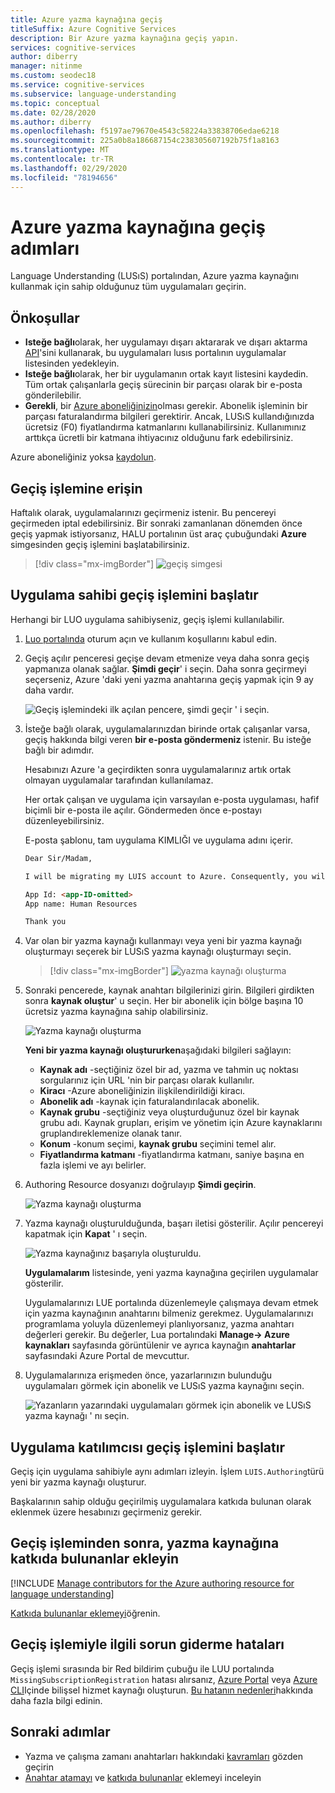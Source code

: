 ```yaml
---
title: Azure yazma kaynağına geçiş
titleSuffix: Azure Cognitive Services
description: Bir Azure yazma kaynağına geçiş yapın.
services: cognitive-services
author: diberry
manager: nitinme
ms.custom: seodec18
ms.service: cognitive-services
ms.subservice: language-understanding
ms.topic: conceptual
ms.date: 02/28/2020
ms.author: diberry
ms.openlocfilehash: f5197ae79670e4543c58224a33838706edae6218
ms.sourcegitcommit: 225a0b8a186687154c238305607192b75f1a8163
ms.translationtype: MT
ms.contentlocale: tr-TR
ms.lasthandoff: 02/29/2020
ms.locfileid: "78194656"
---
```

# <a name="steps-to-migrate-to-the-azure-authoring-resource"></a>Azure yazma kaynağına geçiş adımları

Language Understanding (LUSıS) portalından, Azure yazma kaynağını kullanmak için sahip olduğunuz tüm uygulamaları geçirin.

## <a name="prerequisites"></a>Önkoşullar

* **Isteğe bağlı**olarak, her uygulamayı dışarı aktararak ve dışarı aktarma [API](https://westus.dev.cognitive.microsoft.com/docs/services/5890b47c39e2bb17b84a55ff/operations/5890b47c39e2bb052c5b9c40)'sini kullanarak, bu uygulamaları lusıs portalının uygulamalar listesinden yedekleyin.
* **Isteğe bağlı**olarak, her bir uygulamanın ortak kayıt listesini kaydedin. Tüm ortak çalışanlarla geçiş sürecinin bir parçası olarak bir e-posta gönderilebilir.
* **Gerekli**, bir [Azure aboneliğinizin](https://azure.microsoft.com/free/)olması gerekir. Abonelik işleminin bir parçası faturalandırma bilgileri gerektirir. Ancak, LUSıS kullandığınızda ücretsiz (F0) fiyatlandırma katmanlarını kullanabilirsiniz. Kullanımınız arttıkça ücretli bir katmana ihtiyacınız olduğunu fark edebilirsiniz.

Azure aboneliğiniz yoksa [kaydolun](https://azure.microsoft.com/free/).

## <a name="access-the-migration-process"></a>Geçiş işlemine erişin

Haftalık olarak, uygulamalarınızı geçirmeniz istenir. Bu pencereyi geçirmeden iptal edebilirsiniz. Bir sonraki zamanlanan dönemden önce geçiş yapmak istiyorsanız, HALU portalının üst araç çubuğundaki **Azure** simgesinden geçiş işlemini başlatabilirsiniz.

> [!div class="mx-imgBorder"]
> ![geçiş simgesi](./media/migrate-authoring-key/migration-button.png)

## <a name="app-owner-begins-the-migration-process"></a>Uygulama sahibi geçiş işlemini başlatır

Herhangi bir LUO uygulama sahibiyseniz, geçiş işlemi kullanılabilir.

1. [Luo portalında](https://www.luis.ai) oturum açın ve kullanım koşullarını kabul edin.
1. Geçiş açılır penceresi geçişe devam etmenize veya daha sonra geçiş yapmanıza olanak sağlar. **Şimdi geçir**' i seçin. Daha sonra geçirmeyi seçerseniz, Azure 'daki yeni yazma anahtarına geçiş yapmak için 9 ay daha vardır.

    ![Geçiş işlemindeki ilk açılan pencere, şimdi geçir ' i seçin.](./media/migrate-authoring-key/migrate-now.png)

1. İsteğe bağlı olarak, uygulamalarınızdan birinde ortak çalışanlar varsa, geçiş hakkında bilgi veren **bir e-posta göndermeniz** istenir. Bu isteğe bağlı bir adımdır.

    Hesabınızı Azure 'a geçirdikten sonra uygulamalarınız artık ortak olmayan uygulamalar tarafından kullanılamaz.

    Her ortak çalışan ve uygulama için varsayılan e-posta uygulaması, hafif biçimli bir e-posta ile açılır. Göndermeden önce e-postayı düzenleyebilirsiniz.

    E-posta şablonu, tam uygulama KIMLIĞI ve uygulama adını içerir.

    ```html
    Dear Sir/Madam,

    I will be migrating my LUIS account to Azure. Consequently, you will no longer have access to the following app:

    App Id: <app-ID-omitted>
    App name: Human Resources

    Thank you
    ```

1. Var olan bir yazma kaynağı kullanmayı veya yeni bir yazma kaynağı oluşturmayı seçerek bir LUSıS yazma kaynağı oluşturmayı seçin.

    > [!div class="mx-imgBorder"]
    > ![yazma kaynağı oluşturma](./media/migrate-authoring-key/choose-existing-authoring-resource.png)

1. Sonraki pencerede, kaynak anahtarı bilgilerinizi girin. Bilgileri girdikten sonra **kaynak oluştur**' u seçin. Her bir abonelik için bölge başına 10 ücretsiz yazma kaynağına sahip olabilirsiniz.

    ![Yazma kaynağı oluşturma](./media/migrate-authoring-key/choose-authoring-resource-form.png)

    **Yeni bir yazma kaynağı oluştururken**aşağıdaki bilgileri sağlayın:

    * **Kaynak adı** -seçtiğiniz özel bir ad, yazma ve tahmin uç noktası sorgularınız için URL 'nin bir parçası olarak kullanılır.
    * **Kiracı** -Azure aboneliğinizin ilişkilendirildiği kiracı.
    * **Abonelik adı** -kaynak için faturalandırılacak abonelik.
    * **Kaynak grubu** -seçtiğiniz veya oluşturduğunuz özel bir kaynak grubu adı. Kaynak grupları, erişim ve yönetim için Azure kaynaklarını gruplandıreklemenize olanak tanır.
    * **Konum** -konum seçimi, **kaynak grubu** seçimini temel alır.
    * **Fiyatlandırma katmanı** -fiyatlandırma katmanı, saniye başına en fazla işlemi ve ayı belirler.

1. Authoring Resource dosyanızı doğrulayıp **Şimdi geçirin**.

    ![Yazma kaynağı oluşturma](./media/migrate-authoring-key/choose-authoring-resource-and-migrate.png)

1. Yazma kaynağı oluşturulduğunda, başarı iletisi gösterilir. Açılır pencereyi kapatmak için **Kapat** ' ı seçin.

    ![Yazma kaynağınız başarıyla oluşturuldu.](./media/migrate-authoring-key/migration-success.png)

    **Uygulamalarım** listesinde, yeni yazma kaynağına geçirilen uygulamalar gösterilir.

    Uygulamalarınızı LUE portalında düzenlemeyle çalışmaya devam etmek için yazma kaynağının anahtarını bilmeniz gerekmez. Uygulamalarınızı programlama yoluyla düzenlemeyi planlıyorsanız, yazma anahtarı değerleri gerekir. Bu değerler, Lua portalındaki **Manage-> Azure kaynakları** sayfasında görüntülenir ve ayrıca kaynağın **anahtarlar** sayfasındaki Azure Portal de mevcuttur.

1. Uygulamalarınıza erişmeden önce, yazarlarınızın bulunduğu uygulamaları görmek için abonelik ve LUSıS yazma kaynağını seçin.

    ![Yazanların yazarındaki uygulamaları görmek için abonelik ve LUSıS yazma kaynağı ' nı seçin.](./media/migrate-authoring-key/app-list-by-subscription-and-resource.png)


## <a name="app-contributor-begins-the-migration-process"></a>Uygulama katılımcısı geçiş işlemini başlatır

Geçiş için uygulama sahibiyle aynı adımları izleyin. İşlem `LUIS.Authoring`türü yeni bir yazma kaynağı oluşturur.

Başkalarının sahip olduğu geçirilmiş uygulamalara katkıda bulunan olarak eklenmek üzere hesabınızı geçirmeniz gerekir.

## <a name="after-the-migration-process-add-contributors-to-your-authoring-resource"></a>Geçiş işleminden sonra, yazma kaynağına katkıda bulunanlar ekleyin

[!INCLUDE [Manage contributors for the Azure authoring resource for language understanding](./includes/manage-contributors-authoring-resource.md)]

[Katkıda bulunanlar eklemeyi](luis-how-to-collaborate.md)öğrenin.

## <a name="troubleshooting-errors-with-the-migration-process"></a>Geçiş işlemiyle ilgili sorun giderme hataları

Geçiş işlemi sırasında bir Red bildirim çubuğu ile LUU portalında `MissingSubscriptionRegistration` hatası alırsanız, [Azure Portal](luis-how-to-azure-subscription.md#create-resources-in-the-azure-portal) veya [Azure CLI](luis-how-to-azure-subscription.md#create-resources-in-azure-cli)Içinde bilişsel hizmet kaynağı oluşturun. [Bu hatanın nedenleri](../../azure-resource-manager/templates/error-register-resource-provider.md#cause)hakkında daha fazla bilgi edinin.

## <a name="next-steps"></a>Sonraki adımlar


* Yazma ve çalışma zamanı anahtarları hakkındaki [kavramları](luis-concept-keys.md) gözden geçirin
* [Anahtar atamayı](luis-how-to-azure-subscription.md) ve [katkıda bulunanlar](luis-how-to-collaborate.md) eklemeyi inceleyin
